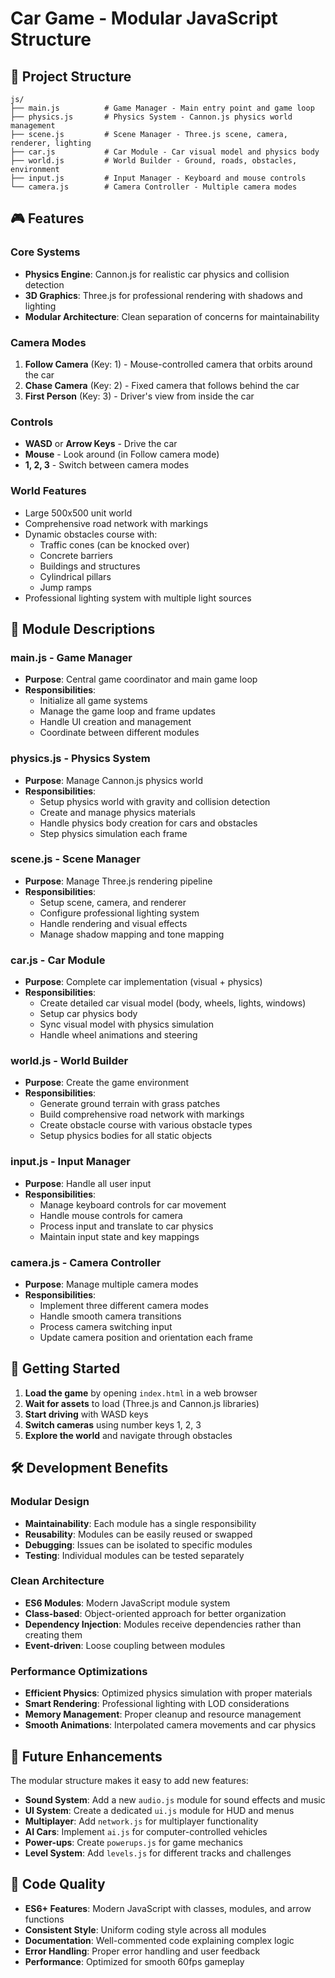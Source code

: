 # Car Game - Modular JavaScript Structure

## 📁 Project Structure

```
js/
├── main.js          # Game Manager - Main entry point and game loop
├── physics.js       # Physics System - Cannon.js physics world management
├── scene.js         # Scene Manager - Three.js scene, camera, renderer, lighting
├── car.js           # Car Module - Car visual model and physics body
├── world.js         # World Builder - Ground, roads, obstacles, environment
├── input.js         # Input Manager - Keyboard and mouse controls
└── camera.js        # Camera Controller - Multiple camera modes
```

## 🎮 Features

### Core Systems

- **Physics Engine**: Cannon.js for realistic car physics and collision detection
- **3D Graphics**: Three.js for professional rendering with shadows and lighting
- **Modular Architecture**: Clean separation of concerns for maintainability

### Camera Modes

1. **Follow Camera** (Key: 1) - Mouse-controlled camera that orbits around the car
2. **Chase Camera** (Key: 2) - Fixed camera that follows behind the car
3. **First Person** (Key: 3) - Driver's view from inside the car

### Controls

- **WASD** or **Arrow Keys** - Drive the car
- **Mouse** - Look around (in Follow camera mode)
- **1, 2, 3** - Switch between camera modes

### World Features

- Large 500x500 unit world
- Comprehensive road network with markings
- Dynamic obstacles course with:
  - Traffic cones (can be knocked over)
  - Concrete barriers
  - Buildings and structures
  - Cylindrical pillars
  - Jump ramps
- Professional lighting system with multiple light sources

## 🔧 Module Descriptions

### main.js - Game Manager

- **Purpose**: Central game coordinator and main game loop
- **Responsibilities**:
  - Initialize all game systems
  - Manage the game loop and frame updates
  - Handle UI creation and management
  - Coordinate between different modules

### physics.js - Physics System

- **Purpose**: Manage Cannon.js physics world
- **Responsibilities**:
  - Setup physics world with gravity and collision detection
  - Create and manage physics materials
  - Handle physics body creation for cars and obstacles
  - Step physics simulation each frame

### scene.js - Scene Manager

- **Purpose**: Manage Three.js rendering pipeline
- **Responsibilities**:
  - Setup scene, camera, and renderer
  - Configure professional lighting system
  - Handle rendering and visual effects
  - Manage shadow mapping and tone mapping

### car.js - Car Module

- **Purpose**: Complete car implementation (visual + physics)
- **Responsibilities**:
  - Create detailed car visual model (body, wheels, lights, windows)
  - Setup car physics body
  - Sync visual model with physics simulation
  - Handle wheel animations and steering

### world.js - World Builder

- **Purpose**: Create the game environment
- **Responsibilities**:
  - Generate ground terrain with grass patches
  - Build comprehensive road network with markings
  - Create obstacle course with various obstacle types
  - Setup physics bodies for all static objects

### input.js - Input Manager

- **Purpose**: Handle all user input
- **Responsibilities**:
  - Manage keyboard controls for car movement
  - Handle mouse controls for camera
  - Process input and translate to car physics
  - Maintain input state and key mappings

### camera.js - Camera Controller

- **Purpose**: Manage multiple camera modes
- **Responsibilities**:
  - Implement three different camera modes
  - Handle smooth camera transitions
  - Process camera switching input
  - Update camera position and orientation each frame

## 🚀 Getting Started

1. **Load the game** by opening `index.html` in a web browser
2. **Wait for assets** to load (Three.js and Cannon.js libraries)
3. **Start driving** with WASD keys
4. **Switch cameras** using number keys 1, 2, 3
5. **Explore the world** and navigate through obstacles

## 🛠️ Development Benefits

### Modular Design

- **Maintainability**: Each module has a single responsibility
- **Reusability**: Modules can be easily reused or swapped
- **Debugging**: Issues can be isolated to specific modules
- **Testing**: Individual modules can be tested separately

### Clean Architecture

- **ES6 Modules**: Modern JavaScript module system
- **Class-based**: Object-oriented approach for better organization
- **Dependency Injection**: Modules receive dependencies rather than creating them
- **Event-driven**: Loose coupling between modules

### Performance Optimizations

- **Efficient Physics**: Optimized physics simulation with proper materials
- **Smart Rendering**: Professional lighting with LOD considerations
- **Memory Management**: Proper cleanup and resource management
- **Smooth Animations**: Interpolated camera movements and car physics

## 🎯 Future Enhancements

The modular structure makes it easy to add new features:

- **Sound System**: Add a new `audio.js` module for sound effects and music
- **UI System**: Create a dedicated `ui.js` module for HUD and menus
- **Multiplayer**: Add `network.js` for multiplayer functionality
- **AI Cars**: Implement `ai.js` for computer-controlled vehicles
- **Power-ups**: Create `powerups.js` for game mechanics
- **Level System**: Add `levels.js` for different tracks and challenges

## 📝 Code Quality

- **ES6+ Features**: Modern JavaScript with classes, modules, and arrow functions
- **Consistent Style**: Uniform coding style across all modules
- **Documentation**: Well-commented code explaining complex logic
- **Error Handling**: Proper error handling and user feedback
- **Performance**: Optimized for smooth 60fps gameplay
